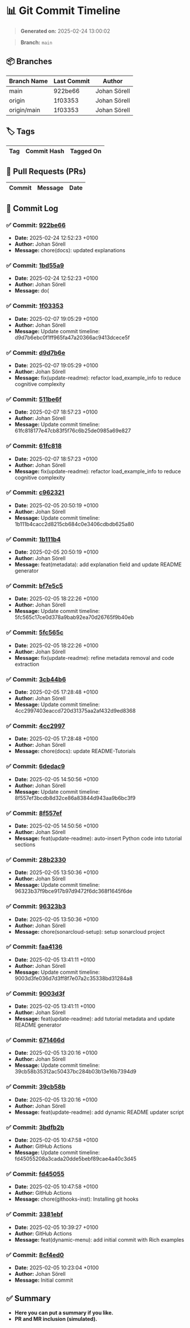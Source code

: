 # 📊 Git Commit Timeline

> **Generated on:** 2025-02-24 13:00:02

> **Branch:** `main`

## 📦 Branches
| **Branch Name** | **Last Commit** | **Author** |
|----------------|--------------|------------|
| main | 922be66 | Johan Sörell |
| origin | 1f03353 | Johan Sörell |
| origin/main | 1f03353 | Johan Sörell |

## 🏷️ Tags
| **Tag** | **Commit Hash** | **Tagged On** |
|--------|----------------|--------------|

## 🔀 Pull Requests (PRs)
| **Commit** | **Message** | **Date** |
|------------|-------------|---------|

## 📑 Commit Log
### ✅ Commit: [922be66](https://github.com/development-toolbox/rich-examples/commit/922be66)
- **Date:** 2025-02-24 12:52:23 +0100
- **Author:** Johan Sörell
- **Message:** chore(docs): updated explanations

### ✅ Commit: [1bd55a9](https://github.com/development-toolbox/rich-examples/commit/1bd55a9)
- **Date:** 2025-02-24 12:52:23 +0100
- **Author:** Johan Sörell
- **Message:** do(

### ✅ Commit: [1f03353](https://github.com/development-toolbox/rich-examples/commit/1f03353)
- **Date:** 2025-02-07 19:05:29 +0100
- **Author:** Johan Sörell
- **Message:** Update commit timeline: d9d7b6ebc0f1ff965fa47a20366ac9413dcece5f

### ✅ Commit: [d9d7b6e](https://github.com/development-toolbox/rich-examples/commit/d9d7b6e)
- **Date:** 2025-02-07 19:05:29 +0100
- **Author:** Johan Sörell
- **Message:** fix(update-readme): refactor load_example_info to reduce cognitive complexity

### ✅ Commit: [511be6f](https://github.com/development-toolbox/rich-examples/commit/511be6f)
- **Date:** 2025-02-07 18:57:23 +0100
- **Author:** Johan Sörell
- **Message:** Update commit timeline: 61fc818177e47cb83f5f76c6b25de0985a69e827

### ✅ Commit: [61fc818](https://github.com/development-toolbox/rich-examples/commit/61fc818)
- **Date:** 2025-02-07 18:57:23 +0100
- **Author:** Johan Sörell
- **Message:** fix(update-readme): refactor load_example_info to reduce cognitive complexity

### ✅ Commit: [c962321](https://github.com/development-toolbox/rich-examples/commit/c962321)
- **Date:** 2025-02-05 20:50:19 +0100
- **Author:** Johan Sörell
- **Message:** Update commit timeline: 1b111b4cacc2d8215cb684c0e3406cdbdb625a80

### ✅ Commit: [1b111b4](https://github.com/development-toolbox/rich-examples/commit/1b111b4)
- **Date:** 2025-02-05 20:50:19 +0100
- **Author:** Johan Sörell
- **Message:** feat(metadata): add explanation field and update README generator

### ✅ Commit: [bf7e5c5](https://github.com/development-toolbox/rich-examples/commit/bf7e5c5)
- **Date:** 2025-02-05 18:22:26 +0100
- **Author:** Johan Sörell
- **Message:** Update commit timeline: 5fc565c17ce0d378a9bab92ea70d26765f9b40eb

### ✅ Commit: [5fc565c](https://github.com/development-toolbox/rich-examples/commit/5fc565c)
- **Date:** 2025-02-05 18:22:26 +0100
- **Author:** Johan Sörell
- **Message:** fix(update-readme): refine metadata removal and code extraction

### ✅ Commit: [3cb44b6](https://github.com/development-toolbox/rich-examples/commit/3cb44b6)
- **Date:** 2025-02-05 17:28:48 +0100
- **Author:** Johan Sörell
- **Message:** Update commit timeline: 4cc2997403eaccd720d31375aa2af432d9ed8368

### ✅ Commit: [4cc2997](https://github.com/development-toolbox/rich-examples/commit/4cc2997)
- **Date:** 2025-02-05 17:28:48 +0100
- **Author:** Johan Sörell
- **Message:** chore(docs): update README-Tutorials

### ✅ Commit: [6dedac9](https://github.com/development-toolbox/rich-examples/commit/6dedac9)
- **Date:** 2025-02-05 14:50:56 +0100
- **Author:** Johan Sörell
- **Message:** Update commit timeline: 8f557ef3bcdb8d32ce86a83844d943aa9b6bc3f9

### ✅ Commit: [8f557ef](https://github.com/development-toolbox/rich-examples/commit/8f557ef)
- **Date:** 2025-02-05 14:50:56 +0100
- **Author:** Johan Sörell
- **Message:** feat(update-readme): auto-insert Python code into tutorial sections

### ✅ Commit: [28b2330](https://github.com/development-toolbox/rich-examples/commit/28b2330)
- **Date:** 2025-02-05 13:50:36 +0100
- **Author:** Johan Sörell
- **Message:** Update commit timeline: 96323b37f9bce917b97d9472f6dc368f1645f6de

### ✅ Commit: [96323b3](https://github.com/development-toolbox/rich-examples/commit/96323b3)
- **Date:** 2025-02-05 13:50:36 +0100
- **Author:** Johan Sörell
- **Message:** chore(sonarcloud-setup): setup sonarcloud project

### ✅ Commit: [faa4136](https://github.com/development-toolbox/rich-examples/commit/faa4136)
- **Date:** 2025-02-05 13:41:11 +0100
- **Author:** Johan Sörell
- **Message:** Update commit timeline: 9003d3fe036d7d3ff8f7e07a2c35338bd31284a8

### ✅ Commit: [9003d3f](https://github.com/development-toolbox/rich-examples/commit/9003d3f)
- **Date:** 2025-02-05 13:41:11 +0100
- **Author:** Johan Sörell
- **Message:** feat(update-readme): add tutorial metadata and update README generator

### ✅ Commit: [671466d](https://github.com/development-toolbox/rich-examples/commit/671466d)
- **Date:** 2025-02-05 13:20:16 +0100
- **Author:** Johan Sörell
- **Message:** Update commit timeline: 39cb58b35312ac50437bc284b03b13e16b7394d9

### ✅ Commit: [39cb58b](https://github.com/development-toolbox/rich-examples/commit/39cb58b)
- **Date:** 2025-02-05 13:20:16 +0100
- **Author:** Johan Sörell
- **Message:** feat(update-readme): add dynamic README updater script

### ✅ Commit: [3bdfb2b](https://github.com/development-toolbox/rich-examples/commit/3bdfb2b)
- **Date:** 2025-02-05 10:47:58 +0100
- **Author:** GitHub Actions
- **Message:** Update commit timeline: fd45055208a3cada20dde5bebf89cae4a40c3d45

### ✅ Commit: [fd45055](https://github.com/development-toolbox/rich-examples/commit/fd45055)
- **Date:** 2025-02-05 10:47:58 +0100
- **Author:** GitHub Actions
- **Message:** chore(githooks-inst): Installing git hooks

### ✅ Commit: [3381ebf](https://github.com/development-toolbox/rich-examples/commit/3381ebf)
- **Date:** 2025-02-05 10:39:27 +0100
- **Author:** GitHub Actions
- **Message:** feat(dynamic-menu): add initial commit with Rich examples

### ✅ Commit: [8cf4ed0](https://github.com/development-toolbox/rich-examples/commit/8cf4ed0)
- **Date:** 2025-02-05 10:23:04 +0100
- **Author:** Johan Sörell
- **Message:** Initial commit


## ✅ Summary
- **Here you can put a summary if you like.**
- **PR and MR inclusion (simulated).**
